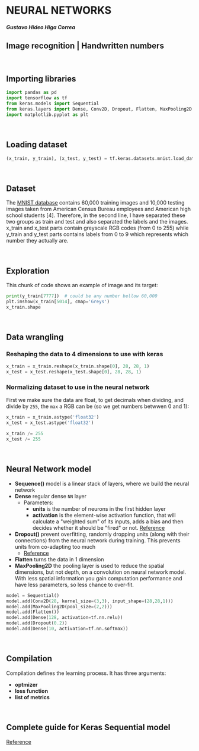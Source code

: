 # **NEURAL NETWORKS**
#### _Gustavo Hideo Higa Correa_
## Image recognition | Handwritten numbers


<br>

## **Importing libraries**
```python
import pandas as pd
import tensorflow as tf
from keras.models import Sequential
from keras.layers import Dense, Conv2D, Dropout, Flatten, MaxPooling2D
import matplotlib.pyplot as plt
```
<br>

## **Loading dataset**
```python
(x_train, y_train), (x_test, y_test) = tf.keras.datasets.mnist.load_data()
```
<br>

## **Dataset**
The [MNIST database](https://towardsdatascience.com/image-classification-in-10-minutes-with-mnist-dataset-54c35b77a38d) contains 60,000 training images and 10,000 testing images taken from American Census Bureau employees and American high school students [4].
Therefore, in the second line, I have separated these two groups as train and test and also separated the labels and the images. x_train and x_test parts contain greyscale RGB codes (from 0 to 255) while y_train and y_test parts contains labels from 0 to 9 which represents which number they actually are.

<br>

## **Exploration**
This chunk of code shows an example of image and its target:
```python
print(y_train[7777])  # could be any number bellow 60,000
plt.imshow(x_train[5014], cmap='Greys')
x_train.shape
```

<br>

## **Data wrangling**

### Reshaping the data to 4 dimensions to use with keras
```python
x_train = x_train.reshape(x_train.shape[0], 28, 28, 1)
x_test = x_test.reshape(x_test.shape[0], 28, 28, 1)
```


### Normalizing dataset to use in the neural network
First we make sure the data are float, to get decimals when dividing, and divide by `255`, the `max` a RGB can be (so we get numbers betwwen 0 and 1):
```python
x_train = x_train.astype('float32')
x_test = x_test.astype('float32')

x_train /= 255
x_test /= 255
```

<br>

## **Neural Network model**
* **Sequence()** model is a linear stack of layers, where we build the neural network
* **Dense** regular dense `NN` layer
  * Parameters:
    * **units** is the number of neurons in the first hidden layer
    * **activation** is the element-wise activation function, that will calculate a "weighted sum" of its inputs, adds a bias and then decides whether it should be "fired" or not. [Reference](https://medium.com/the-theory-of-everything/understanding-activation-functions-in-neural-networks-9491262884e0)
* **Dropout()** prevent overfitting, randomly dropping units (along with their connections) from the neural network during training. This prevents units from co-adapting too much
  * [Reference](http://www.jmlr.org/papers/volume15/srivastava14a/srivastava14a.pdf)
* **Flatten** turns the data in 1 dimension
* **MaxPooling2D** the pooling layer is used to reduce the spatial dimensions, but not depth, on a convolution on neural network model. With less spatial information you gain computation performance and have less parameters, so less chance to over-fit.

```python
model = Sequential()
model.add(Conv2D(28, kernel_size=(3,3), input_shape=(28,28,1)))
model.add(MaxPooling2D(pool_size=(2,2)))
model.add(Flatten())  
model.add(Dense(128, activation=tf.nn.relu))
model.add(Dropout(0.2))
model.add(Dense(10, activation=tf.nn.softmax))
```

<br>

## **Compilation**
Compilation defines the learning process. It has three arguments:
* **optmizer**
* **loss function**
* **list of metrics**

<br>

## Complete guide for **Keras Sequential** model
[Reference](https://keras.io/getting-started/sequential-model-guide/)
